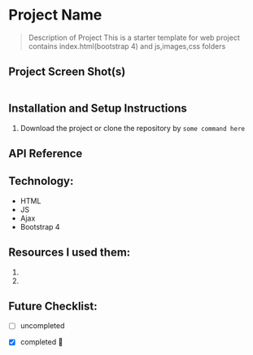 # Project Name
>Description of Project
This is a starter template for web project contains index.html(bootstrap 4) and js,images,css folders
## Project Screen Shot(s)
![]()

## Installation and Setup Instructions
1. Download the project or clone the repository by
`some command here`



## API Reference


## Technology:
- HTML
- JS
- Ajax
- Bootstrap 4


## Resources I used them:
1.
2.

## Future Checklist:
- [ ] uncompleted
- [x] completed :muscle:

